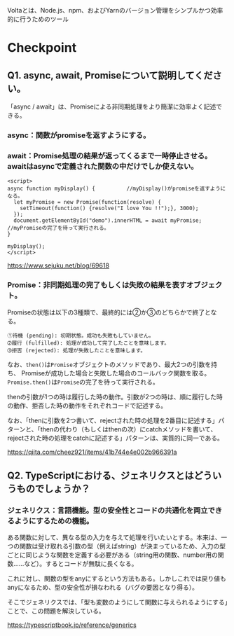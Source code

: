 Voltaとは、Node.js、npm、およびYarnのバージョン管理をシンプルかつ効率的に行うためのツール

# Checkpoint

## Q1. async, await, Promiseについて説明してください。

「async / await」は、Promiseによる非同期処理をより簡潔に効率よく記述できる。

### async：関数がpromiseを返すようにする。

### await：Promise処理の結果が返ってくるまで一時停止させる。awaitはasyncで定義された関数の中だけでしか使えない。

```
<script>
async function myDisplay() {          //myDisplay()がpromiseを返すようになる。
  let myPromise = new Promise(function(resolve) {
    setTimeout(function() {resolve("I love You !!");}, 3000);
  });
  document.getElementById("demo").innerHTML = await myPromise;            //myPromiseの完了を待って実行される。
}

myDisplay();
</script>
```
https://www.sejuku.net/blog/69618

### Promise：非同期処理の完了もしくは失敗の結果を表すオブジェクト。
Promiseの状態は以下の3種類で、最終的には②か③のどちらかで終了となる。
```
➀待機 (pending): 初期状態。成功も失敗もしていません。
➁履行 (fulfilled): 処理が成功して完了したことを意味します。
➂拒否 (rejected): 処理が失敗したことを意味します。
```
なお、`then()`は`Promise`オブジェクトのメソッドであり、最大2つの引数を持ち、 Promiseが成功した場合と失敗した場合のコールバック関数を取る。`Promise.then()`は`Promise`の完了を待って実行される。

thenの引数が1つの時は履行した時の動作。引数が2つの時は、順に履行した時の動作、拒否した時の動作をそれぞれコードで記述する。

なお、「thenに引数を2つ書いて、rejectされた時の処理を2番目に記述する」パターンと、「thenの代わり（もしくはthenの次）にcatchメソッドを書いて、rejectされた時の処理をcatchに記述する」パターンは、実質的に同一である。

https://qiita.com/cheez921/items/41b744e4e002b966391a



## Q2. TypeScriptにおける、ジェネリクスとはどういうものでしょうか？
### ジェネリクス：言語機能。型の安全性とコードの共通化を両立できるようにするための機能。

ある関数に対して、異なる型の入力を与えて処理を行いたいとする。本来は、一つの関数は受け取れる引数の型（例えばstring）が決まっているため、入力の型ごとに同じような関数を定義する必要がある（string用の関数、number用の関数……など）。するとコードが無駄に長くなる。

これに対し、関数の型をanyにするという方法もある。しかしこれでは戻り値もanyになるため、型の安全性が損なわれる（バグの要因となり得る）。

そこでジェネリクスでは、「型も変数のようにして関数に与えられるようにする」ことで、この問題を解決している。


https://typescriptbook.jp/reference/generics





